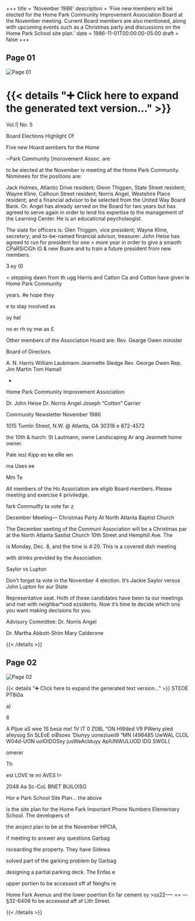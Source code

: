 +++
title = 'November 1986'
description = 'Five new members will be elected for the Home Park Community Improvement Association Board at the November meeting. Current Board members are also mentioned, along with upcoming events such as a Christmas party and discussions on the Home Park School site plan.'
date = 1986-11-01T00:00:00-05:00
draft = false
+++



## Page 01

![Page 01](/hpcia-newsletter-archive/1986-11_01.jpg)

{{< details "➕ Click here to expand the generated text version..." >}}
=

Vol.!| No. 5

Board Elections Highlight Of

Five new Hoard aembers for the Home

~Park Community [morovement Assoc. are

to be eiected at the November iv
meeting af the Home Park Community.
Nominees for the positions are:

Jack Holmes, Atlantic Drive resident;
Glenn Thigpen, State Street resident;
Wayne Kline, Calhoun Street resident;
Norris Angel, Westshire Place
resident; and a financial advisor to
be selected from the United Way Board
Bank. Or. Angel has already served on
the Board for two years but has agreed
to serve again in order to lend his
expertise to the management of the
Learning Center. He is an educaticnal
peycholaogist.

The siate for officers is: Glen
Thiggen, vice president; Wayne Kline,
secretery; and to-be-named financial
advisor, treasurer. John Heise has
agreed to run for president for one >
more year in order to give a smaoth
CPaRSiCiGh iG & new Buare and tu train
a future president from new members.

3
ey (0

= stepping dawn from th
ugg Harris and Catton Ca
and Cotton have given le
Home Park Community

years. #e hope they

e to stay involved as

oy hel

no er rh oy mw
as £

Other members of the Association Hoard
are: Rev. Gearge Owen minister

Board of Directors

A. N. Harris William Laubmann
Jeannette Sledge Rev. George Owen
Rep. Jim Martin Tom Hamall

-

Home Park Community Improvement Association

Dr. John Heise
Dr. Norris Angel
Joseph “Cotton” Carrier

Community Newsletter November 1986

1015 Tumlin Street, N.W. @ Atlanta, GA 30318 e 872-4572

the 10th &
hurch: St
Lautmann, owne
Landscaping Ar
ang Jeannett
home owner.

Pale
ies)
Kipp eo ke
eRe
wn

ma Uses
ee

Mm Te

All members of the Ho
Association are eligib
Board members. Please
meeting and exercise ¢
priviledge.

fark Commuifty
ta vote far
z

December Meeting—
Christmas Party
At North Atlanta Baptist Church

The December seeting of the Communi
Association will be a Christmas par
at the North Atlanta Sastist Church
10th Street and Hemphill Ave. The

is Monday, Dec. 8, and the time is
4:20. This is a covered dish meeting

with drinks previded by the
Association.

Saylor vs Lupton

Don’t forget ta vote in the November 4
election. It’s Jackie Saylor versus
John Lupton for aur State

Representative seat. Hoth of these
candidates have been ta our meetings
and met with neighbar*ood ezsidents.
Now it’s time te decide which ons you
want making decisions for you.

Advisory Committee:
Dr. Norris Angel

Dr. Martha Abbott-Shim
Mary Calderone


{{< /details >}}




## Page 02

![Page 02](/hpcia-newsletter-archive/1986-11_02.jpg)

{{< details "➕ Click here to expand the generated text version..." >}}
STEOE PT8i0a

a)

6

A Pljue
aS wee 1S besa me! 1V
IT
0
Z08L “ON HWded
V9 PWeny
pled afeysog Sn SLEoE oiBsoes ‘Diunyy
uoneziueii9 “MN (498485 UwWAL CLOL
W04d-UON uolOIDOSsy jusWeAcIduyy ApIUNWULUOD IDG SWOL{

omerer

Th

est
LOVE te mi AVES I=

2048 Aa Sc-CoL
BNET BUILOISG

Hor e Park School Site Plan... the above

is the site plan for the Home Fark Important Phone Numbers
Elementary School. The developers of

the aroject plan to be at the November HPCIA,

if meeting to answer any questions Garbag

rscearding the property. They have Sidewa

solved part of the garking problem by Garbag

designing a partial parking deck. The Enfas e

upper portien to be accessed off af Neighs re

Home Fark Avenus and the lower poertisn En far cement sy >ss22-— == — §32-6406
fo be accessed aff af Lith Street.


{{< /details >}}


